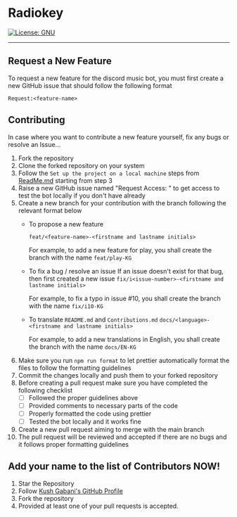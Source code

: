 # Radiokey

[![License: GNU](https://img.shields.io/badge/License-GNU-green.svg)](https://opensource.org/licenses/gpl-license)

---

## Request a New Feature

To request a new feature for the discord music bot, you must first create a new GitHub issue that should follow the
following format

`Request:<feature-name>`

## Contributing

In case where you want to contribute a new feature yourself, fix any bugs or resolve an Issue...

1. Fork the repository
2. Clone the forked repository on your system
3. Follow the `Set up the project on a local machine` steps from [ReadMe.md](./ReadMe.md) starting from step 3
4. Raise a new GitHub issue named "Request Access: <your name>" to get access to test the bot locally if you don't have already
5. Create a new branch for your contribution with the branch following the relevant format below
   - To propose a new feature

     `feat/<feature-name>-<firstname and lastname initials>`

     For example, to add a new feature for play, you shall create the branch with the name `feat/play-KG`
   - To fix a bug / resolve an issue If an issue doesn't exist for that bug, then first created a new issue
     `fix/i<issue-number>-<firstname and lastname initials>`

     For example, to fix a typo in issue #10, you shall create the branch with the name `fix/i10-KG`
   - To translate `README.md` and `Contributions.md`
     `docs/<language>-<firstname and lastname initials>`    

     For example, to add a new translations in English, you shall create the branch with the name `docs/EN-KG`
6. Make sure you run `npm run format` to let prettier automatically format the files to follow the formatting guidelines 
7. Commit the changes locally and push them to your forked repository
8. Before creating a pull request make sure you have completed the following checklist
   - [ ] Followed the proper guidelines above
   - [ ] Provided comments to necessary parts of the code
   - [ ] Properly formatted the code using prettier
   - [ ] Tested the bot locally and it works fine
9. Create a new pull request aiming to merge with the main branch
10. The pull request will be reviewed and accepted if there are no bugs and it follows proper formatting guidelines

## Add your name to the list of Contributors NOW!
1. Star the Repository
2. Follow [Kush Gabani's GitHub Profile](https://github.com/KushGabani)
3. Fork the repository
4. Provided at least one of your pull requests is accepted.